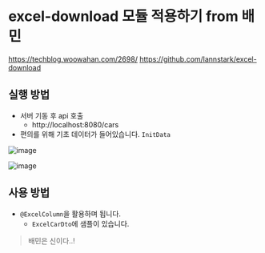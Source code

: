 # excel-download 모듈 적용하기 from 배민

https://techblog.woowahan.com/2698/
https://github.com/lannstark/excel-download

## 실행 방법

- 서버 기동 후 api 호출
    - http://localhost:8080/cars
- 편의를 위해 기초 데이터가 들어있습니다. `InitData`

![image](https://user-images.githubusercontent.com/55722186/184076100-740c147d-2bbf-40ee-9c62-e1fd155e0f71.png)

![image](https://user-images.githubusercontent.com/55722186/184076319-8a8d8440-ba7d-4056-af8b-24a799da8660.png)

## 사용 방법

- `@ExcelColumn`을 활용하며 됩니다.
    - `ExcelCarDto`에 샘플이 있습니다.

> 배민은 신이다..!
